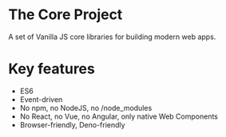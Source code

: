# The Core Project
A set of Vanilla JS core libraries for building modern web apps.

# Key features
- ES6
- Event-driven
- No npm, no NodeJS, no /node_modules
- No React, no Vue, no Angular, only native Web Components
- Browser-friendly, Deno-friendly
